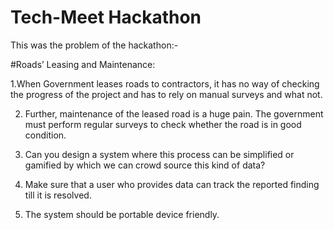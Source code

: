 # Tech-Meet Hackathon

This was the problem of the hackathon:-

#Roads’ Leasing and Maintenance:

1.When Government leases roads to contractors, it has no way of checking the progress of the project and has to rely on manual surveys and what not.

2. Further, maintenance of the leased road is a huge pain. The government must perform regular surveys to check whether the road is in good condition.

3. Can you design a system where this process can be simplified or gamified by which we can crowd source this kind of data?

4. Make sure that a user who provides data can track the reported finding till it is resolved.

5. The system should be portable device friendly.
